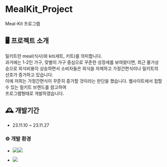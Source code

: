 # MealKit_Project
Meal-Kit 프로그램

## 🖥 프로젝트 소개
밀키트란 meal(식사)와 kit(세트, 키트)를 의미합니다. <br/>
과거에는 1-2인 가구, 맞벌이 가구 중심으로 꾸준한 성장세를 보여왔다면, 최근 물가상승으로 외식비용이 상승하면서 소비자들은 외식을 자제하고 가정간편식이나 밀키트의 선호가 증가하고 있습니다. <br/>
이에 저희는 가정간편식이 꾸준히 증가할 것이라는 판단을 했습니다. 웹사이트에서 접할 수 있는 밀키트 브랜드를 참고하여 <br/>
프로그램형태로 개발하였습니다. 

## 🕰 개발기간
* 23.11.10 ~ 23.11.27

### ⚙ 개발 환경
- <img src="https://img.shields.io/badge/Language-%23121011?style=for-the-badge"><img src="https://img.shields.io/badge/csharp-512BD4?style=for-the-badge&logo=C sharp&logoColor=white">

-  <img src="https://img.shields.io/badge/Database-%23121011?style=for-the-badge">
